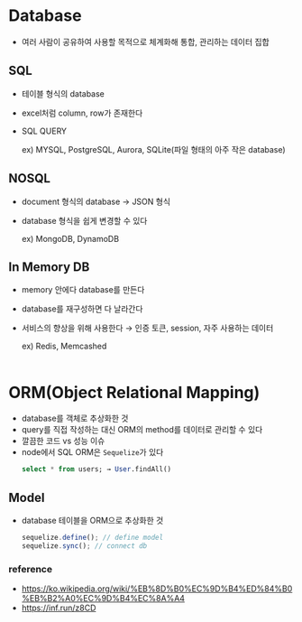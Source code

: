 # Database

- 여러 사람이 공유하여 사용할 목적으로 체계화해 통합, 관리하는 데이터 집합

## SQL

- 테이블 형식의 database
- excel처럼 column, row가 존재한다
- SQL QUERY

  ex) MYSQL, PostgreSQL, Aurora, SQLite(파일 형태의 아주 작은 database)

## NOSQL

- document 형식의 database → JSON 형식
- database 형식을 쉽게 변경할 수 있다

  ex) MongoDB, DynamoDB

## In Memory DB

- memory 안에다 database를 만든다
- database를 재구성하면 다 날라간다
- 서비스의 향상을 위해 사용한다 → 인증 토큰, session, 자주 사용하는 데이터

  ex) Redis, Memcashed
  <br>
  </br>

# ORM(Object Relational Mapping)

- database를 객체로 추상화한 것
- query를 직접 작성하는 대신 ORM의 method를 데이터로 관리할 수 있다
- 깔끔한 코드 vs 성능 이슈
- node에서 SQL ORM은 `Sequelize`가 있다
  ```sql
  select * from users; → User.findAll()
  ```

## Model

- database 테이블을 ORM으로 추상화한 것
  ```javascript
  sequelize.define(); // define model
  sequelize.sync(); // connect db
  ```

### reference

- https://ko.wikipedia.org/wiki/%EB%8D%B0%EC%9D%B4%ED%84%B0%EB%B2%A0%EC%9D%B4%EC%8A%A4
- https://inf.run/z8CD
